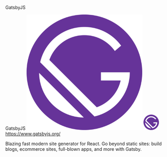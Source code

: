 GatsbyJS

GatsbyJS
![](../_resources/958521c0e1d7b1627e5301accf3d7744.png)
![](../_resources/3a318e3ceb32f2e06b497c0795ae14cb.png)https://www.gatsbyjs.org/

Blazing fast modern site generator for React. Go beyond static sites: build blogs, ecommerce sites, full-blown apps, and more with Gatsby.